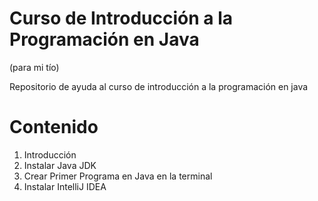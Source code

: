 # Curso de Introducción a la Programación en Java
(para mi tío)

Repositorio de ayuda al curso de introducción a la programación en java

# Contenido

1. Introducción
1. Instalar Java JDK
1. Crear Primer Programa en Java en la terminal
1. Instalar IntelliJ IDEA
